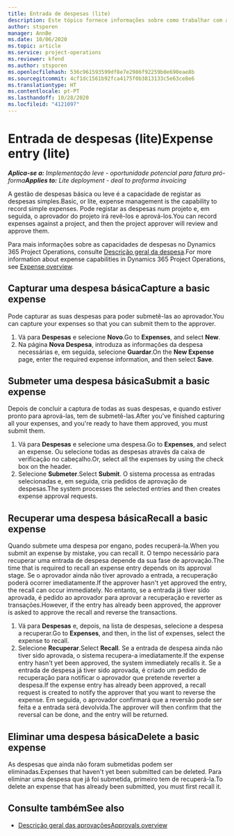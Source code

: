 ```yaml
---
title: Entrada de despesas (lite)
description: Este tópico fornece informações sobre como trabalhar com a entrada de despesas numa implementação leve.
author: stsporen
manager: AnnBe
ms.date: 10/06/2020
ms.topic: article
ms.service: project-operations
ms.reviewer: kfend
ms.author: stsporen
ms.openlocfilehash: 536c961593599df8e7e2986f92259b0e690eae8b
ms.sourcegitcommit: 4cf1dc1561b92fca4175f0b3813133c5e63ce8e6
ms.translationtype: HT
ms.contentlocale: pt-PT
ms.lasthandoff: 10/28/2020
ms.locfileid: "4121097"
---
```

# <a name="expense-entry-lite"></a><span data-ttu-id="c3d98-103">Entrada de despesas (lite)</span><span class="sxs-lookup"><span data-stu-id="c3d98-103">Expense entry (lite)</span></span>

<span data-ttu-id="c3d98-104">_**Aplica-se a:** Implementação leve - oportunidade potencial para fatura pró-forma_</span><span class="sxs-lookup"><span data-stu-id="c3d98-104">_**Applies to:** Lite deployment - deal to proforma invoicing_</span></span>

<span data-ttu-id="c3d98-105">A gestão de despesas básica ou leve é a capacidade de registar as despesas simples.</span><span class="sxs-lookup"><span data-stu-id="c3d98-105">Basic, or lite, expense management is the capability to record simple expenses.</span></span> <span data-ttu-id="c3d98-106">Pode registar as despesas num projeto e, em seguida, o aprovador do projeto irá revê-los e aprová-los.</span><span class="sxs-lookup"><span data-stu-id="c3d98-106">You can record expenses against a project, and then the project approver will review and approve them.</span></span>

<span data-ttu-id="c3d98-107">Para mais informações sobre as capacidades de despesas no Dynamics 365 Project Operations, consulte [Descrição geral da despesa](expense-overview.md).</span><span class="sxs-lookup"><span data-stu-id="c3d98-107">For more information about expense capabilities in Dynamics 365 Project Operations, see [Expense overview](expense-overview.md).</span></span>

## <a name="capture-a-basic-expense"></a><span data-ttu-id="c3d98-108">Capturar uma despesa básica</span><span class="sxs-lookup"><span data-stu-id="c3d98-108">Capture a basic expense</span></span>

<span data-ttu-id="c3d98-109">Pode capturar as suas despesas para poder submetê-las ao aprovador.</span><span class="sxs-lookup"><span data-stu-id="c3d98-109">You can capture your expenses so that you can submit them to the approver.</span></span>

1. <span data-ttu-id="c3d98-110">Vá para **Despesas** e selecione **Novo**.</span><span class="sxs-lookup"><span data-stu-id="c3d98-110">Go to **Expenses**, and select **New**.</span></span>
2. <span data-ttu-id="c3d98-111">Na página **Nova Despesa**, introduza as informações da despesa necessárias e, em seguida, selecione **Guardar**.</span><span class="sxs-lookup"><span data-stu-id="c3d98-111">On the **New Expense** page, enter the required expense information, and then select **Save**.</span></span>

## <a name="submit-a-basic-expense"></a><span data-ttu-id="c3d98-112">Submeter uma despesa básica</span><span class="sxs-lookup"><span data-stu-id="c3d98-112">Submit a basic expense</span></span>

<span data-ttu-id="c3d98-113">Depois de concluir a captura de todas as suas despesas, e quando estiver pronto para aprová-las, tem de submetê-las.</span><span class="sxs-lookup"><span data-stu-id="c3d98-113">After you've finished capturing all your expenses, and you're ready to have them approved, you must submit them.</span></span>

1. <span data-ttu-id="c3d98-114">Vá para **Despesas** e selecione uma despesa.</span><span class="sxs-lookup"><span data-stu-id="c3d98-114">Go to **Expenses**, and select an expense.</span></span> <span data-ttu-id="c3d98-115">Ou selecione todas as despesas através da caixa de verificação no cabeçalho.</span><span class="sxs-lookup"><span data-stu-id="c3d98-115">Or, select all the expenses by using the check box on the header.</span></span>
2. <span data-ttu-id="c3d98-116">Selecione **Submeter**.</span><span class="sxs-lookup"><span data-stu-id="c3d98-116">Select **Submit**.</span></span> <span data-ttu-id="c3d98-117">O sistema processa as entradas selecionadas e, em seguida, cria pedidos de aprovação de despesas.</span><span class="sxs-lookup"><span data-stu-id="c3d98-117">The system processes the selected entries and then creates expense approval requests.</span></span>

## <a name="recall-a-basic-expense"></a><span data-ttu-id="c3d98-118">Recuperar uma despesa básica</span><span class="sxs-lookup"><span data-stu-id="c3d98-118">Recall a basic expense</span></span>

<span data-ttu-id="c3d98-119">Quando submete uma despesa por engano, podes recuperá-la.</span><span class="sxs-lookup"><span data-stu-id="c3d98-119">When you submit an expense by mistake, you can recall it.</span></span> <span data-ttu-id="c3d98-120">O tempo necessário para recuperar uma entrada de despesa depende da sua fase de aprovação.</span><span class="sxs-lookup"><span data-stu-id="c3d98-120">The time that is required to recall an expense entry depends on its approval stage.</span></span>  <span data-ttu-id="c3d98-121">Se o aprovador ainda não tiver aprovado a entrada, a recuperação poderá ocorrer imediatamente.</span><span class="sxs-lookup"><span data-stu-id="c3d98-121">If the approver hasn't yet approved the entry, the recall can occur immediately.</span></span> <span data-ttu-id="c3d98-122">No entanto, se a entrada já tiver sido aprovada, é pedido ao aprovador para aprovar a recuperação e reverter as transações.</span><span class="sxs-lookup"><span data-stu-id="c3d98-122">However, if the entry has already been approved, the approver is asked to approve the recall and reverse the transactions.</span></span>

1. <span data-ttu-id="c3d98-123">Vá para **Despesas** e, depois, na lista de despesas, selecione a despesa a recuperar.</span><span class="sxs-lookup"><span data-stu-id="c3d98-123">Go to **Expenses**, and then, in the list of expenses, select the expense to recall.</span></span>
2. <span data-ttu-id="c3d98-124">Selecione **Recuperar**.</span><span class="sxs-lookup"><span data-stu-id="c3d98-124">Select **Recall**.</span></span> <span data-ttu-id="c3d98-125">Se a entrada de despesa ainda não tiver sido aprovada, o sistema recupera-a imediatamente.</span><span class="sxs-lookup"><span data-stu-id="c3d98-125">If the expense entry hasn't yet been approved, the system immediately recalls it.</span></span> <span data-ttu-id="c3d98-126">Se a entrada de despesa já tiver sido aprovada, é criado um pedido de recuperação para notificar o aprovador que pretende reverter a despesa.</span><span class="sxs-lookup"><span data-stu-id="c3d98-126">If the expense entry has already been approved, a recall request is created to notify the approver that you want to reverse the expense.</span></span> <span data-ttu-id="c3d98-127">Em seguida, o aprovador confirmará que a reversão pode ser feita e a entrada será devolvida.</span><span class="sxs-lookup"><span data-stu-id="c3d98-127">The approver will then confirm that the reversal can be done, and the entry will be returned.</span></span>

## <a name="delete-a-basic-expense"></a><span data-ttu-id="c3d98-128">Eliminar uma despesa básica</span><span class="sxs-lookup"><span data-stu-id="c3d98-128">Delete a basic expense</span></span>

<span data-ttu-id="c3d98-129">As despesas que ainda não foram submetidas podem ser eliminadas.</span><span class="sxs-lookup"><span data-stu-id="c3d98-129">Expenses that haven't yet been submitted can be deleted.</span></span> <span data-ttu-id="c3d98-130">Para eliminar uma despesa que já foi submetida, primeiro tem de recuperá-la.</span><span class="sxs-lookup"><span data-stu-id="c3d98-130">To delete an expense that has already been submitted, you must first recall it.</span></span>

## <a name="see-also"></a><span data-ttu-id="c3d98-131">Consulte também</span><span class="sxs-lookup"><span data-stu-id="c3d98-131">See also</span></span>

- [<span data-ttu-id="c3d98-132">Descrição geral das aprovações</span><span class="sxs-lookup"><span data-stu-id="c3d98-132">Approvals overview</span></span>](../approvals/approvals-overview.md)
